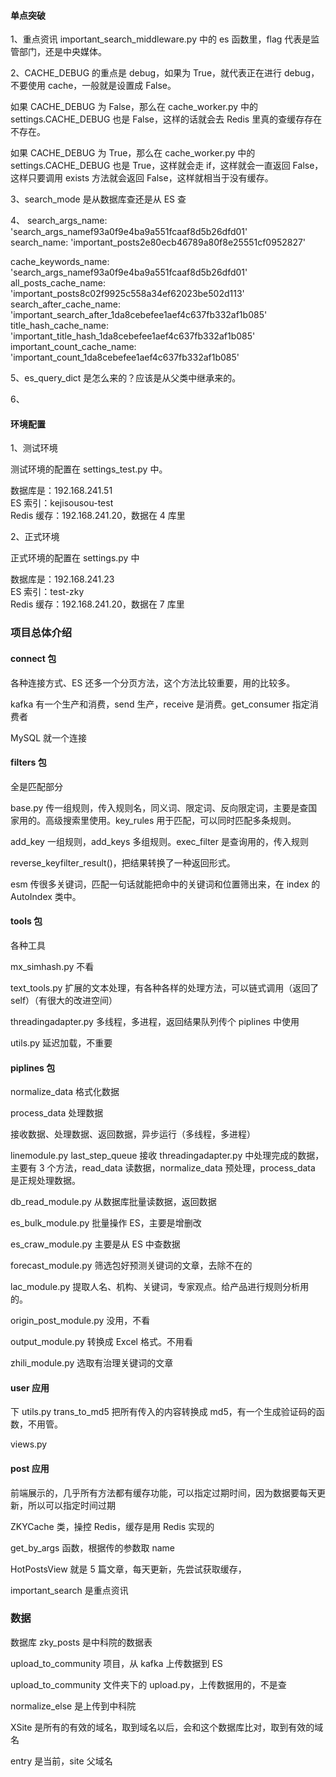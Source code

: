 
#### 单点突破  

1、重点资讯 important_search_middleware.py 中的 es 函数里，flag 代表是监管部门，还是中央媒体。  

2、CACHE_DEBUG 的重点是 debug，如果为 True，就代表正在进行 debug，不要使用 cache，一般就是设置成 False。  

如果 CACHE_DEBUG 为 False，那么在 cache_worker.py 中的 settings.CACHE_DEBUG 也是 False，这样的话就会去 Redis 里真的查缓存存在不存在。  

如果 CACHE_DEBUG 为 True，那么在 cache_worker.py 中的 settings.CACHE_DEBUG 也是 True，这样就会走 if，这样就会一直返回 False，这样只要调用 exists 方法就会返回 False，这样就相当于没有缓存。  

3、search_mode 是从数据库查还是从 ES 查  

4、
search_args_name: 'search_args_namef93a0f9e4ba9a551fcaaf8d5b26dfd01'  
search_name: 'important_posts2e80ecb46789a80f8e25551cf0952827'  

cache_keywords_name: 'search_args_namef93a0f9e4ba9a551fcaaf8d5b26dfd01'  
all_posts_cache_name: 'important_posts8c02f9925c558a34ef62023be502d113'  
search_after_cache_name: 'important_search_after_1da8cebefee1aef4c637fb332af1b085'  
title_hash_cache_name: 'important_title_hash_1da8cebefee1aef4c637fb332af1b085'  
important_count_cache_name: 'important_count_1da8cebefee1aef4c637fb332af1b085'  

5、es_query_dict 是怎么来的？应该是从父类中继承来的。  

6、



#### 环境配置  

1、测试环境  

测试环境的配置在 settings_test.py 中。  

数据库是：192.168.241.51  
ES 索引：kejisousou-test  
Redis 缓存：192.168.241.20，数据在 4 库里  


2、正式环境  

正式环境的配置在 settings.py 中  

数据库是：192.168.241.23  
ES 索引：test-zky  
Redis 缓存：192.168.241.20，数据在 7 库里  



### 项目总体介绍  

#### connect 包

各种连接方式、ES 还多一个分页方法，这个方法比较重要，用的比较多。  

kafka 有一个生产和消费，send 生产，receive 是消费。get_consumer 指定消费者  

MySQL 就一个连接  


#### filters 包

全是匹配部分  

base.py 传一组规则，传入规则名，同义词、限定词、反向限定词，主要是查国家用的。高级搜索里使用。key_rules 用于匹配，可以同时匹配多条规则。  

add_key 一组规则，add_keys 多组规则。exec_filter 是查询用的，传入规则  

reverse_keyfilter_result()，把结果转换了一种返回形式。    

esm 传很多关键词，匹配一句话就能把命中的关键词和位置筛出来，在 index 的 AutoIndex 类中。  


#### tools 包

各种工具  

mx_simhash.py 不看  

text_tools.py 扩展的文本处理，有各种各样的处理方法，可以链式调用（返回了 self）（有很大的改进空间）  

threadingadapter.py 多线程，多进程，返回结果队列传个 piplines 中使用    

utils.py 延迟加载，不重要  


#### piplines 包

normalize_data 格式化数据  

process_data 处理数据  


接收数据、处理数据、返回数据，异步运行（多线程，多进程）  

linemodule.py last_step_queue 接收 threadingadapter.py 中处理完成的数据，主要有 3 个方法，read_data 读数据，normalize_data 预处理，process_data 是正规处理数据。  

db_read_module.py 从数据库批量读数据，返回数据  

es_bulk_module.py 批量操作 ES，主要是增删改    

es_craw_module.py 主要是从 ES 中查数据   

forecast_module.py 筛选包好预测关键词的文章，去除不在的  

lac_module.py 提取人名、机构、关键词，专家观点。给产品进行规则分析用的。  

origin_post_module.py 没用，不看  

output_module.py 转换成 Excel 格式。不用看  

zhili_module.py  选取有治理关键词的文章  



#### user 应用

下 utils.py trans_to_md5 把所有传入的内容转换成 md5，有一个生成验证码的函数，不用管。  

views.py   


#### post 应用  

前端展示的，几乎所有方法都有缓存功能，可以指定过期时间，因为数据要每天更新，所以可以指定时间过期  

ZKYCache 类，操控 Redis，缓存是用 Redis 实现的  

get_by_args 函数，根据传的参数取 name  

HotPostsView 就是 5 篇文章，每天更新，先尝试获取缓存，  

important_search 是重点资讯  



### 数据  

数据库 zky_posts 是中科院的数据表  

upload_to_community 项目，从 kafka 上传数据到 ES  

upload_to_community 文件夹下的 upload.py，上传数据用的，不是查    

normalize_else 是上传到中科院  


XSite 是所有的有效的域名，取到域名以后，会和这个数据库比对，取到有效的域名  

entry 是当前，site 父域名   


